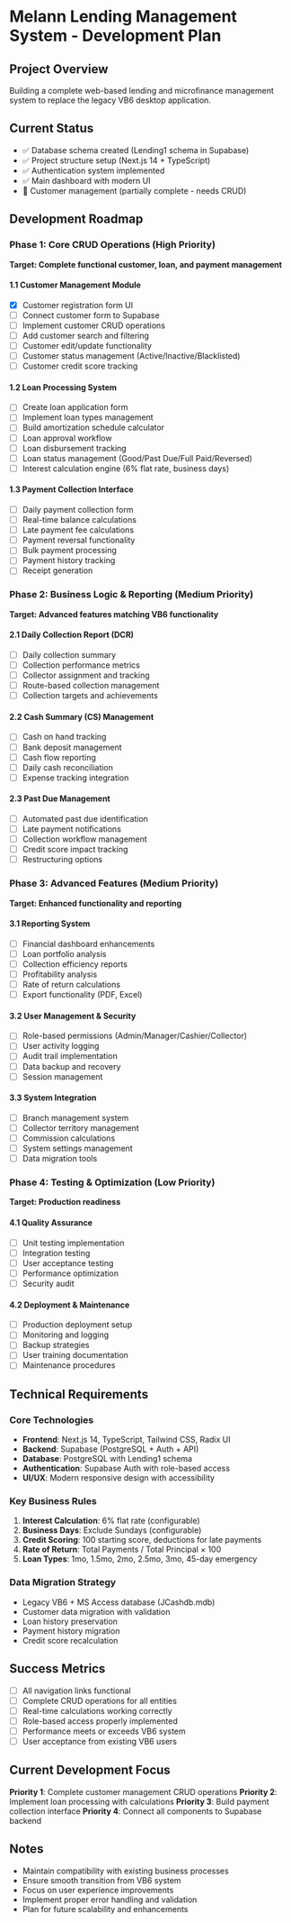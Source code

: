 # Melann Lending Management System - Development Plan

## Project Overview
Building a complete web-based lending and microfinance management system to replace the legacy VB6 desktop application.

## Current Status
- ✅ Database schema created (Lending1 schema in Supabase)
- ✅ Project structure setup (Next.js 14 + TypeScript)
- ✅ Authentication system implemented
- ✅ Main dashboard with modern UI
- 🚧 Customer management (partially complete - needs CRUD)

## Development Roadmap

### Phase 1: Core CRUD Operations (High Priority)
**Target: Complete functional customer, loan, and payment management**

#### 1.1 Customer Management Module
- [x] Customer registration form UI
- [ ] Connect customer form to Supabase
- [ ] Implement customer CRUD operations
- [ ] Add customer search and filtering
- [ ] Customer edit/update functionality
- [ ] Customer status management (Active/Inactive/Blacklisted)
- [ ] Customer credit score tracking

#### 1.2 Loan Processing System
- [ ] Create loan application form
- [ ] Implement loan types management
- [ ] Build amortization schedule calculator
- [ ] Loan approval workflow
- [ ] Loan disbursement tracking
- [ ] Loan status management (Good/Past Due/Full Paid/Reversed)
- [ ] Interest calculation engine (6% flat rate, business days)

#### 1.3 Payment Collection Interface
- [ ] Daily payment collection form
- [ ] Real-time balance calculations
- [ ] Late payment fee calculations
- [ ] Payment reversal functionality
- [ ] Bulk payment processing
- [ ] Payment history tracking
- [ ] Receipt generation

### Phase 2: Business Logic & Reporting (Medium Priority)
**Target: Advanced features matching VB6 functionality**

#### 2.1 Daily Collection Report (DCR)
- [ ] Daily collection summary
- [ ] Collection performance metrics
- [ ] Collector assignment and tracking
- [ ] Route-based collection management
- [ ] Collection targets and achievements

#### 2.2 Cash Summary (CS) Management
- [ ] Cash on hand tracking
- [ ] Bank deposit management
- [ ] Cash flow reporting
- [ ] Daily cash reconciliation
- [ ] Expense tracking integration

#### 2.3 Past Due Management
- [ ] Automated past due identification
- [ ] Late payment notifications
- [ ] Collection workflow management
- [ ] Credit score impact tracking
- [ ] Restructuring options

### Phase 3: Advanced Features (Medium Priority)
**Target: Enhanced functionality and reporting**

#### 3.1 Reporting System
- [ ] Financial dashboard enhancements
- [ ] Loan portfolio analysis
- [ ] Collection efficiency reports
- [ ] Profitability analysis
- [ ] Rate of return calculations
- [ ] Export functionality (PDF, Excel)

#### 3.2 User Management & Security
- [ ] Role-based permissions (Admin/Manager/Cashier/Collector)
- [ ] User activity logging
- [ ] Audit trail implementation
- [ ] Data backup and recovery
- [ ] Session management

#### 3.3 System Integration
- [ ] Branch management system
- [ ] Collector territory management
- [ ] Commission calculations
- [ ] System settings management
- [ ] Data migration tools

### Phase 4: Testing & Optimization (Low Priority)
**Target: Production readiness**

#### 4.1 Quality Assurance
- [ ] Unit testing implementation
- [ ] Integration testing
- [ ] User acceptance testing
- [ ] Performance optimization
- [ ] Security audit

#### 4.2 Deployment & Maintenance
- [ ] Production deployment setup
- [ ] Monitoring and logging
- [ ] Backup strategies
- [ ] User training documentation
- [ ] Maintenance procedures

## Technical Requirements

### Core Technologies
- **Frontend**: Next.js 14, TypeScript, Tailwind CSS, Radix UI
- **Backend**: Supabase (PostgreSQL + Auth + API)
- **Database**: PostgreSQL with Lending1 schema
- **Authentication**: Supabase Auth with role-based access
- **UI/UX**: Modern responsive design with accessibility

### Key Business Rules
1. **Interest Calculation**: 6% flat rate (configurable)
2. **Business Days**: Exclude Sundays (configurable)
3. **Credit Scoring**: 100 starting score, deductions for late payments
4. **Rate of Return**: Total Payments / Total Principal × 100
5. **Loan Types**: 1mo, 1.5mo, 2mo, 2.5mo, 3mo, 45-day emergency

### Data Migration Strategy
- Legacy VB6 + MS Access database (JCashdb.mdb)
- Customer data migration with validation
- Loan history preservation
- Payment history migration
- Credit score recalculation

## Success Metrics
- [ ] All navigation links functional
- [ ] Complete CRUD operations for all entities
- [ ] Real-time calculations working correctly
- [ ] Role-based access properly implemented
- [ ] Performance meets or exceeds VB6 system
- [ ] User acceptance from existing VB6 users

## Current Development Focus
**Priority 1**: Complete customer management CRUD operations
**Priority 2**: Implement loan processing with calculations
**Priority 3**: Build payment collection interface
**Priority 4**: Connect all components to Supabase backend

## Notes
- Maintain compatibility with existing business processes
- Ensure smooth transition from VB6 system
- Focus on user experience improvements
- Implement proper error handling and validation
- Plan for future scalability and enhancements